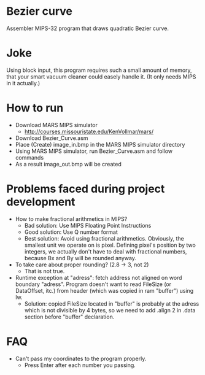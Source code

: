 # Bezier curve
Assembler MIPS-32 program that draws quadratic Bezier curve.
# Joke
Using block input, this program requires such a small amount of memory, that your smart vacuum cleaner could easely handle it.
(It only needs MIPS in it actually.)
# How to run
- Download MARS MIPS simulator 
  - http://courses.missouristate.edu/KenVollmar/mars/
- Download Bezier_Curve.asm
- Place (Create) image_in.bmp in the MARS MIPS simulator directory 
- Using MARS MIPS simulator, run Bezier_Curve.asm and follow commands
- As a result image_out.bmp will be created
# Problems faced during project development
- How to make fractional arithmetics in MIPS?
  - Bad solution: Use MIPS Floating Point Instructions
  - Good solution: Use Q number format
  - Best solution: Avoid using fractional arithmetics. Obviously, the smallest
  unit we operate on is pixel. Defining pixel's position by two integers, we
  actually don't have to deal with fractional numbers, because Bx and By will be rounded anyway.
- To take care about proper rounding? (2.8 -> 3, not 2)
  - That is not true.
- Runtime exception at "adress": fetch address not aligned on word boundary "adress". 
Program doesn't want to read FileSize (or DataOffset, itc.) from header (which was copied in ram "buffer") using lw. 
  - Solution: copied FileSize located in "buffer" is probably at the adress which is not divisible by 4 bytes, so we need to add .align 2 in .data section before "buffer" declaration.
# FAQ
- Can't pass my coordinates to the program properly.
  - Press Enter after each number you passing. 
